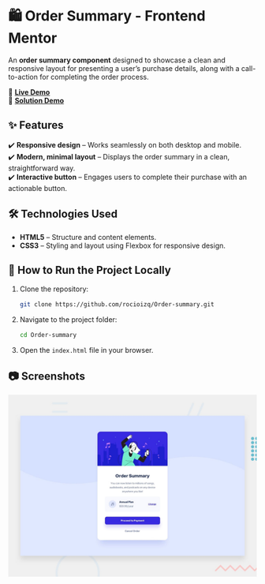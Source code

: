 # 🛍 Order Summary - Frontend Mentor

An **order summary component** designed to showcase a clean and responsive layout for presenting a user’s purchase details, along with a call-to-action for completing the order process.

🔗 **[Live Demo](https://order-summary-ten-nu.vercel.app/)**  
🔗 **[Solution Demo](https://www.frontendmentor.io/solutions/order-summary-solution-46ooIGnFrK)**  

## ✨ Features  
✔️ **Responsive design** – Works seamlessly on both desktop and mobile.  
✔️ **Modern, minimal layout** – Displays the order summary in a clean, straightforward way.  
✔️ **Interactive button** – Engages users to complete their purchase with an actionable button.  

## 🛠️ Technologies Used  
- **HTML5** – Structure and content elements.  
- **CSS3** – Styling and layout using Flexbox for responsive design.  

## 🚀 How to Run the Project Locally  
1. Clone the repository:  
    ```bash
    git clone https://github.com/rocioizq/Order-summary.git
    ```  
2. Navigate to the project folder:  
    ```bash
    cd Order-summary
    ```  
3. Open the `index.html` file in your browser.  

## 📷 Screenshots  
![Order Summary Screenshot](./design/desktop-preview.jpg)  
